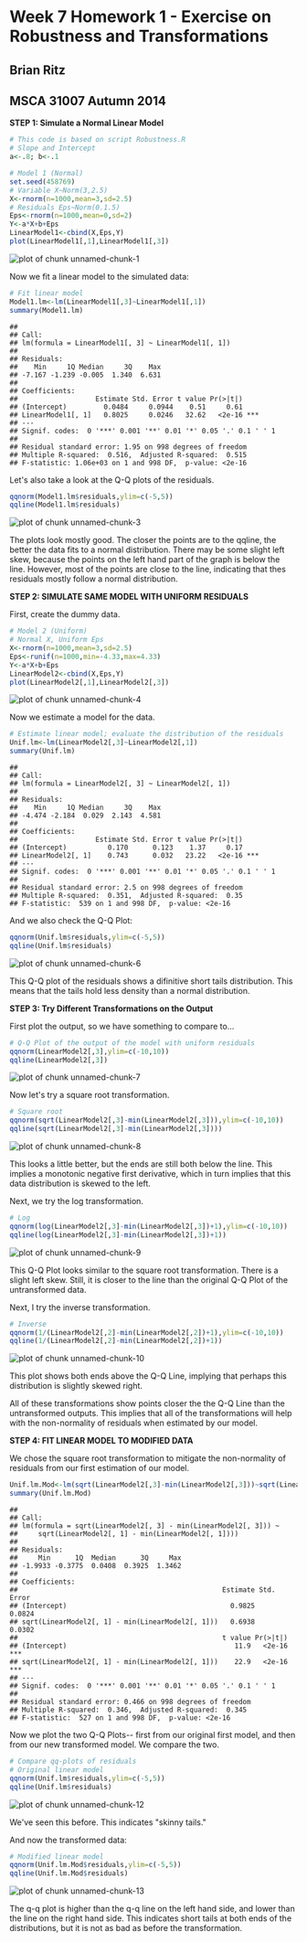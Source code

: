 Week 7 Homework 1 - Exercise on Robustness and Transformations
========================================================
Brian Ritz
--------------------------------------------------------
MSCA 31007 Autumn 2014
--------------------------------------------------------


**STEP 1: Simulate a Normal Linear Model**


```r
# This code is based on script Robustness.R
# Slope and Intercept
a<-.8; b<-.1

# Model 1 (Normal)
set.seed(458769)
# Variable X~Norm(3,2.5)
X<-rnorm(n=1000,mean=3,sd=2.5)
# Residuals Eps~Norm(0.1.5)
Eps<-rnorm(n=1000,mean=0,sd=2)
Y<-a*X+b+Eps
LinearModel1<-cbind(X,Eps,Y)
plot(LinearModel1[,1],LinearModel1[,3])
```

![plot of chunk unnamed-chunk-1](figure/unnamed-chunk-1.png) 

Now we fit a linear model to the simulated data:


```r
# Fit linear model
Model1.lm<-lm(LinearModel1[,3]~LinearModel1[,1])
summary(Model1.lm)
```

```
## 
## Call:
## lm(formula = LinearModel1[, 3] ~ LinearModel1[, 1])
## 
## Residuals:
##    Min     1Q Median     3Q    Max 
## -7.167 -1.239 -0.005  1.340  6.631 
## 
## Coefficients:
##                   Estimate Std. Error t value Pr(>|t|)    
## (Intercept)         0.0484     0.0944    0.51     0.61    
## LinearModel1[, 1]   0.8025     0.0246   32.62   <2e-16 ***
## ---
## Signif. codes:  0 '***' 0.001 '**' 0.01 '*' 0.05 '.' 0.1 ' ' 1
## 
## Residual standard error: 1.95 on 998 degrees of freedom
## Multiple R-squared:  0.516,	Adjusted R-squared:  0.515 
## F-statistic: 1.06e+03 on 1 and 998 DF,  p-value: <2e-16
```

Let's also take a look at the Q-Q plots of the residuals.


```r
qqnorm(Model1.lm$residuals,ylim=c(-5,5))
qqline(Model1.lm$residuals)
```

![plot of chunk unnamed-chunk-3](figure/unnamed-chunk-3.png) 

The plots look mostly good. The closer the points are to the qqline, the better the data fits to a normal distribution. There may be some slight left skew, because the points on the left hand part of the graph is below the line. However, most of the points are close to the line, indicating that thes residuals mostly follow a normal distribution.

**STEP 2: SIMULATE SAME MODEL WITH UNIFORM RESIDUALS**

First, create the dummy data.


```r
# Model 2 (Uniform)
# Normal X, Uniform Eps 
X<-rnorm(n=1000,mean=3,sd=2.5)
Eps<-runif(n=1000,min=-4.33,max=4.33)
Y<-a*X+b+Eps
LinearModel2<-cbind(X,Eps,Y)
plot(LinearModel2[,1],LinearModel2[,3])
```

![plot of chunk unnamed-chunk-4](figure/unnamed-chunk-4.png) 

Now we estimate a model for the data.


```r
# Estimate linear model; evaluate the distribution of the residuals
Unif.lm<-lm(LinearModel2[,3]~LinearModel2[,1])
summary(Unif.lm)
```

```
## 
## Call:
## lm(formula = LinearModel2[, 3] ~ LinearModel2[, 1])
## 
## Residuals:
##    Min     1Q Median     3Q    Max 
## -4.474 -2.184  0.029  2.143  4.581 
## 
## Coefficients:
##                   Estimate Std. Error t value Pr(>|t|)    
## (Intercept)          0.170      0.123    1.37     0.17    
## LinearModel2[, 1]    0.743      0.032   23.22   <2e-16 ***
## ---
## Signif. codes:  0 '***' 0.001 '**' 0.01 '*' 0.05 '.' 0.1 ' ' 1
## 
## Residual standard error: 2.5 on 998 degrees of freedom
## Multiple R-squared:  0.351,	Adjusted R-squared:  0.35 
## F-statistic:  539 on 1 and 998 DF,  p-value: <2e-16
```

And we also check the Q-Q Plot:


```r
qqnorm(Unif.lm$residuals,ylim=c(-5,5))
qqline(Unif.lm$residuals)
```

![plot of chunk unnamed-chunk-6](figure/unnamed-chunk-6.png) 

This Q-Q plot of the residuals shows a difinitive short tails distribution. This means that the tails hold less density than a normal distribution.

**STEP 3: Try Different Transformations on the Output**

First plot the output, so we have something to compare to...


```r
# Q-Q Plot of the output of the model with uniform residuals
qqnorm(LinearModel2[,3],ylim=c(-10,10))
qqline(LinearModel2[,3])
```

![plot of chunk unnamed-chunk-7](figure/unnamed-chunk-7.png) 

Now let's try a square root transformation.


```r
# Square root
qqnorm(sqrt(LinearModel2[,3]-min(LinearModel2[,3])),ylim=c(-10,10))
qqline(sqrt(LinearModel2[,3]-min(LinearModel2[,3])))
```

![plot of chunk unnamed-chunk-8](figure/unnamed-chunk-8.png) 

This looks a little better, but the ends are still both below the line. This implies a monotonic negative first derivative, which in turn implies that this data distribution is skewed to the left.

Next, we try the log transformation.


```r
# Log
qqnorm(log(LinearModel2[,3]-min(LinearModel2[,3])+1),ylim=c(-10,10))
qqline(log(LinearModel2[,3]-min(LinearModel2[,3])+1))
```

![plot of chunk unnamed-chunk-9](figure/unnamed-chunk-9.png) 

This Q-Q Plot looks similar to the square root transformation. There is a slight left skew. Still, it is closer to the line than the original Q-Q Plot of the untransformed data.

Next, I try the inverse transformation.


```r
# Inverse
qqnorm(1/(LinearModel2[,2]-min(LinearModel2[,2])+1),ylim=c(-10,10))
qqline(1/(LinearModel2[,2]-min(LinearModel2[,2])+1))
```

![plot of chunk unnamed-chunk-10](figure/unnamed-chunk-10.png) 

This plot shows both ends above the Q-Q Line, implying that perhaps this distribution is slightly skewed right. 

All of these transformations show points closer the the Q-Q Line than the untransformed outputs. This implies that all of the transformations will help with the non-normality of residuals when estimated by our model.

**STEP 4: FIT LINEAR MODEL TO MODIFIED DATA**

We chose the square root transformation to mitigate the non-normality of residuals from our first estimation of our model.


```r
Unif.lm.Mod<-lm(sqrt(LinearModel2[,3]-min(LinearModel2[,3]))~sqrt(LinearModel2[,1]-min(LinearModel2[,1])))
summary(Unif.lm.Mod)
```

```
## 
## Call:
## lm(formula = sqrt(LinearModel2[, 3] - min(LinearModel2[, 3])) ~ 
##     sqrt(LinearModel2[, 1] - min(LinearModel2[, 1])))
## 
## Residuals:
##     Min      1Q  Median      3Q     Max 
## -1.9933 -0.3775  0.0408  0.3925  1.3462 
## 
## Coefficients:
##                                                  Estimate Std. Error
## (Intercept)                                        0.9825     0.0824
## sqrt(LinearModel2[, 1] - min(LinearModel2[, 1]))   0.6938     0.0302
##                                                  t value Pr(>|t|)    
## (Intercept)                                         11.9   <2e-16 ***
## sqrt(LinearModel2[, 1] - min(LinearModel2[, 1]))    22.9   <2e-16 ***
## ---
## Signif. codes:  0 '***' 0.001 '**' 0.01 '*' 0.05 '.' 0.1 ' ' 1
## 
## Residual standard error: 0.466 on 998 degrees of freedom
## Multiple R-squared:  0.346,	Adjusted R-squared:  0.345 
## F-statistic:  527 on 1 and 998 DF,  p-value: <2e-16
```

Now we plot the two Q-Q Plots-- first from our original first model, and then from our new transformed model. We compare the two.


```r
# Compare qq-plots of residuals 
# Original linear model
qqnorm(Unif.lm$residuals,ylim=c(-5,5))
qqline(Unif.lm$residuals)
```

![plot of chunk unnamed-chunk-12](figure/unnamed-chunk-12.png) 

We've seen this before. This indicates "skinny tails."

And now the transformed data:


```r
# Modified linear model
qqnorm(Unif.lm.Mod$residuals,ylim=c(-5,5))
qqline(Unif.lm.Mod$residuals)
```

![plot of chunk unnamed-chunk-13](figure/unnamed-chunk-13.png) 

The q-q plot is higher than the q-q line on the left hand side, and lower than the line on the right hand side. This indicates short tails at both ends of the distributions, but it is not as bad as before the transformation.
